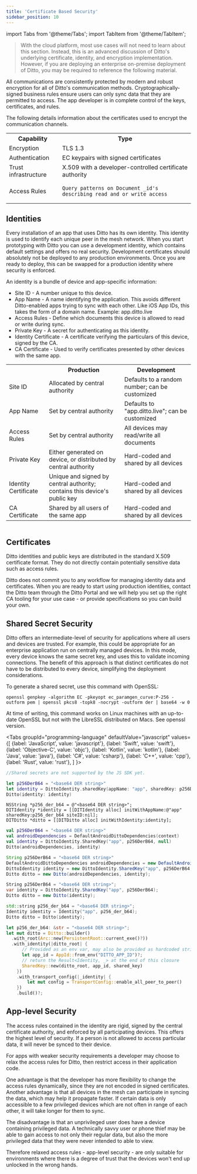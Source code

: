 ```yaml
---
title: 'Certificate Based Security'
sidebar_position: 10
---
```



import Tabs from '@theme/Tabs';
import TabItem from '@theme/TabItem';

> With the cloud platform, most use cases will not need to learn about this section. Instead, this is an advanced discussion of Ditto's underlying certificate, identity, and encryption implementation. However, if you are deploying an enterprise on-premise deployment of Ditto, you may be required to reference the following material.

All communications are consistently protected by modern and robust encryption for all of Ditto's communication methods. Cryptographically-signed business rules ensure users can only sync data that they are permitted to access. The app developer is in complete control of the keys, certificates, and rules.
 
The following details information about the certificates used to encrypt the communication channels.
 
<table>
<tr>
  <th>Capability</th>
  <th>Type</th>
</tr>

<tr>
  <td>Encryption</td>
  <td>TLS 1.3</td>
</tr>

<tr>
  <td>Authentication</td>
  <td>EC keypairs with signed certificates</td>
</tr>

<tr>
  <td>Trust infrastructure</td>
  <td>X.509 with a developer-controlled certificate authority</td>
</tr>

<tr>
  <td>Access Rules</td>
  <td>
  
    Query patterns on Document _id's describing read and or write access

  </td>
</tr>

</table>

## Identities

Every installation of an app that uses Ditto has its own identity. This identity is used to identify each unique peer in the mesh network. When you start prototyping with Ditto you can use a development identity, which contains default settings and offers no real security. Development certificates should absolutely not be deployed to any production environments. Once you are ready to deploy, this can be swapped for a production identity where security is enforced.

An identity is a bundle of device and app-specific information:

* Site ID - A number unique to this device.
* App Name - A name identifying the application. This avoids different Ditto-enabled apps trying to sync with each other. Like iOS App IDs, this takes the form of a domain name. Example: app.ditto.live
* Access Rules - Define which documents this device is allowed to read or write during sync.
* Private Key - A secret for authenticating as this identity.
* Identity Certificate - A certificate verifying the particulars of this device, signed by the CA.
* CA Certificate - Used to verify certificates presented by other devices with the same app.

<table>
  <tr>
    <th></th>
    <th>Production</th>
    <th>Development</th>
  </tr>

  <tr>
    <td>Site ID</td>
    <td>Allocated by central authority</td>
    <td>Defaults to a random number; can be customized</td>
  </tr>

  <tr>
    <td>App Name</td>
    <td>Set by central authority</td>
    <td>Defaults to "app.ditto.live"; can be customized</td>
  </tr>

  <tr>
    <td>Access Rules</td>
    <td>Set by central authority</td>
    <td>All devices may read/write all documents</td>
  </tr>

  <tr>
    <td>Private Key</td>
    <td>Either generated on device, or distributed by central authority</td>
    <td>Hard-coded and shared by all devices</td>
  </tr>

  <tr>
    <td>Identity Certificate</td>
    <td>
      Unique and signed by central authority; contains this device's public key
    </td>
    <td>Hard-coded and shared by all devices</td>
  </tr>

  <tr>
    <td>CA Certificate</td>
    <td>Shared by all users of the same app</td>
    <td>Hard-coded and shared by all devices</td>
  </tr>

  <table></table>
</table>


## Certificates
Ditto identities and public keys are distributed in the standard X.509 certificate format. They do not directly contain potentially sensitive data such as access rules.

Ditto does not commit you to any workflow for managing identity data and certificates. When you are ready to start using production identities, contact the Ditto team through the Ditto Portal and we will help you set up the right CA tooling for your use case - or provide specifications so you can build your own.

## Shared Secret Security

Ditto offers an intermediate-level of security for applications where all users and devices are trusted. For example, this could be appropriate for an enterprise application run on centrally managed devices. In this mode, every device knows the same secret key, and uses this to validate incoming connections. The benefit of this approach is that distinct certificates do not have to be distributed to every device, simplifying the deployment considerations.

To generate a shared secret, use this command with OpenSSL:

```console
openssl genpkey -algorithm EC -pkeyopt ec_paramgen_curve:P-256 -outform pem | openssl pkcs8 -topk8 -nocrypt -outform der | base64 -w 0
```

At time of writing, this command works on Linux machines with an up-to-date OpenSSL but not with the LibreSSL distributed on Macs. See openssl version.

<Tabs
  groupId="programming-language"
  defaultValue="javascript"
  values={[
    {label: 'JavaScript', value: 'javascript'},
    {label: 'Swift', value: 'swift'},
    {label: 'Objective-C', value: 'objc'},
    {label: 'Kotlin', value: 'kotlin'},
    {label: 'Java', value: 'java'},
    {label: 'C#', value: 'csharp'},
    {label: 'C++', value: 'cpp'},
    {label: 'Rust', value: 'rust'},
  ]
}>
<TabItem value="javascript">

```js
//Shared secrets are not supported by the JS SDK yet.
```

</TabItem>
<TabItem value="swift">

```swift
let p256DerB64 = "<base64 DER string>"
let identity = DittoIdentity.sharedKey(appName: "app", sharedKey: p256DerB64)
Ditto(identity: identity)
```

</TabItem>
<TabItem value="objc">

```objc
NSString *p256_der_b64 = @"<base64 DER string>";
DITIdentity *identity = [[DITIdentity alloc] initWithAppName:@"app" sharedKey:p256_der_b64 siteID:nil];
DITDitto *ditto = [[DITDitto alloc] initWithIdentity:identity];
```

</TabItem>
<TabItem value="kotlin">

```kotlin
val p256DerB64 = "<base64 DER string>"
val androidDependencies = DefaultAndroidDittoDependencies(context)
val identity = DittoIdentity.SharedKey("app", p256DerB64, null)
Ditto(androidDependencies, identity)
```

</TabItem>
<TabItem value="java">

```java
String p256DerB64 = "<base64 DER string>"
DefaultAndroidDittoDependencies androidDependencies = new DefaultAndroidDittoDependencies(applicationContext);
DittoIdentity identity = new DittoIdentity.SharedKey("app", p256DerB64, null)
Ditto ditto = new Ditto(androidDependencies, identity);
```

</TabItem>
<TabItem value="csharp">

```csharp
String p256DerB64 = "<base64 DER string>";
var identity = DittoIdentity.SharedKey("app", p256DerB64);
Ditto ditto = new Ditto(identity);
```

</TabItem>
<TabItem value="cpp">

```cpp
std::string p256_der_b64 = "<base64 DER string>";
Identity identity = Identity("app", p256_der_b64);
Ditto ditto = Ditto(identity);
```
</TabItem>

<TabItem value="rust">

```rust
let p256_der_b64: &str = "<base64 DER string>";
let mut ditto = Ditto::builder() 
  .with_root(Arc::new(PersistentRoot::current_exe()?))
  .with_identity(|ditto_root| {
      // Provided as an env var, may also be provided as hardcoded string
      let app_id = AppId::from_env("DITTO_APP_ID")?;
      // return the Result<Identity, _> at the end of this closure
      SharedKey::new(ditto_root, app_id, shared_key)
    })
    .with_transport_config(|_identity| {
        let mut config = TransportConfig::enable_all_peer_to_peer()
    })
    .build()?;
```

</TabItem>
</Tabs>

## App-level Security
The access rules contained in the identity are rigid, signed by the central certificate authority, and enforced by all participating devices. This offers the highest level of security. If a person is not allowed to access particular data, it will never be synced to their device.

For apps with weaker security requirements a developer may choose to relax the access rules for Ditto, then restrict access in their application code.

One advantage is that the developer has more flexibility to change the access rules dynamically, since they are not encoded in signed certificates. Another advantage is that all devices in the mesh can participate in syncing the data, which may help it propagate faster. If certain data is only accessible to a few privileged devices which are not often in range of each other, it will take longer for them to sync.

The disadvantage is that an unprivileged user does have a device containing privileged data. A technically savvy user or phone thief may be able to gain access to not only their regular data, but also the more privileged data that they were never intended to able to view.

Therefore relaxed access rules - app-level security - are only suitable for environments where there is a degree of trust that the devices won't end up unlocked in the wrong hands.